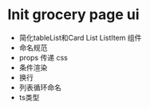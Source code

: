 # Init grocery page ui



- 简化tableList和Card List ListItem 组件
- 命名规范
- props 传递 css
- 条件渲染
- 换行
- 列表循环命名
- ts类型